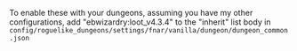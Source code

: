 To enable these with your dungeons, assuming you have my other configurations, add "ebwizardry:loot_v4.3.4" to the "inherit" list body in `config/roguelike_dungeons/settings/fnar/vanilla/dungeon/dungeon_common.json`  
